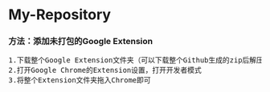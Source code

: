 # My-Repository

<h3>方法：添加未打包的Google Extension</h3>
<pre>
1.下载整个Google Extension文件夹（可以下载整个Github生成的zip后解压提取出来）
2.打开Google Chrome的Extension设置，打开开发者模式
3.将整个Extension文件夹拖入Chrome即可
</pre>
